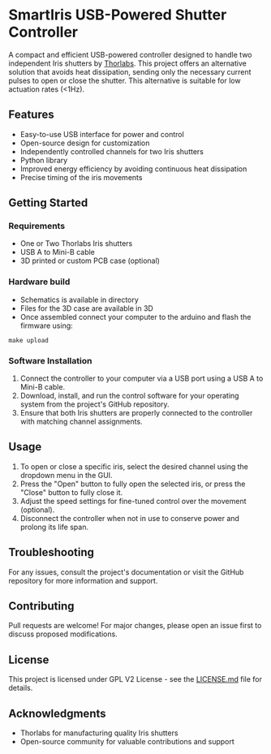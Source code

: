SmartIris USB-Powered Shutter Controller
========================================

A compact and efficient USB-powered controller designed to handle two
independent Iris shutters by
[Thorlabs](https://www.thorlabs.com/newgrouppage9.cfm?objectgroup_id=6619&pn=SHB1T#7096). This
project offers an alternative solution that avoids heat dissipation,
sending only the necessary current pulses to open or close the
shutter. This alternative is suitable for low actuation rates (<1Hz).

Features
--------

* Easy-to-use USB interface for power and control
* Open-source design for customization
* Independently controlled channels for two Iris shutters
* Python library
* Improved energy efficiency by avoiding continuous heat dissipation
* Precise timing of the iris movements

Getting Started
---------------

### Requirements

* One or Two Thorlabs Iris shutters
* USB A to Mini-B cable
* 3D printed or custom PCB case (optional)

### Hardware build

* Schematics is available in directory 
* Files for the 3D case are available in 3D
* Once assembled connect your computer to the arduino and flash the firmware using:

```
make upload 
```

### Software Installation

1. Connect the controller to your computer via a USB port using a USB A to Mini-B cable.
2. Download, install, and run the control software for your operating system from the project's GitHub repository.
3. Ensure that both Iris shutters are properly connected to the controller with matching channel assignments.

Usage
-----

1. To open or close a specific iris, select the desired channel using the dropdown menu in the GUI.
2. Press the "Open" button to fully open the selected iris, or press the "Close" button to fully close it.
3. Adjust the speed settings for fine-tuned control over the movement (optional).
4. Disconnect the controller when not in use to conserve power and prolong its life span.

Troubleshooting
--------------

For any issues, consult the project's documentation or visit the GitHub repository for more information and support.

Contributing
------------

Pull requests are welcome! For major changes, please open an issue first to discuss proposed modifications.

License
-------

This project is licensed under GPL V2 License - see the [LICENSE.md](LICENSE.md) file for details.

Acknowledgments
--------------

* Thorlabs for manufacturing quality Iris shutters
* Open-source community for valuable contributions and support
